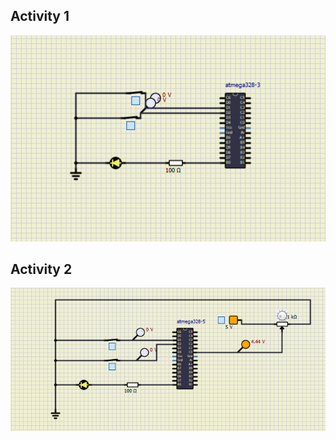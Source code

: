## Activity 1
![Act1](https://github.com/sivani1507/EmbeddedC/blob/main/Simulation/AC1.png)
## Activity 2
![Act2](https://github.com/sivani1507/EmbeddedC/blob/main/Simulation/AC2.png)
